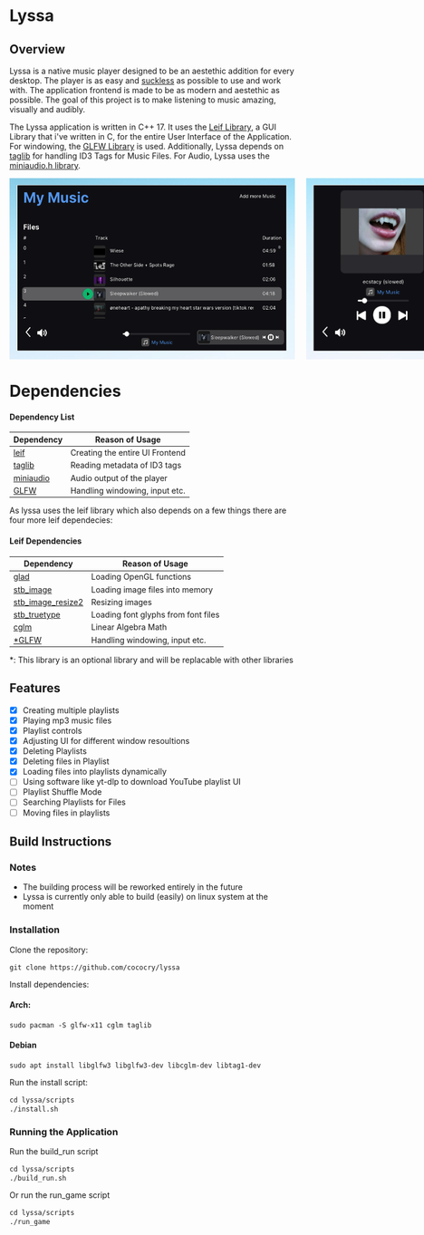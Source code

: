 # Lyssa

## Overview
Lyssa is a native music player designed to be an aestethic addition for every desktop. 
The player is as easy and [suckless](https://suckless.org/philosophy) as possible to use and work with. The application frontend 
is made to be as modern and aestethic as possible. The goal of this project is to make listening to 
music amazing, visually and audibly. 

The Lyssa application is written in C++ 17. It uses the [Leif Library](https://github.com/cococry/leif), a GUI Library that i've
written in C, for the entire User Interface of the Application. For windowing, the [GLFW Library](https://github.com/glfw/glfw) is used. Additionally, Lyssa depends on [taglib](https://github.com/taglib/taglib) for handling 
ID3 Tags for Music Files. For Audio, Lyssa uses the [miniaudio.h library](https://github.com/mackron/miniaudio).

<div style="display: flex;">
    <img src="https://github.com/cococry/lyssa/blob/main/branding/app-on-playlist.png" alt="On Playlist Tab" style="height: 320px; margin-right: 20px;">
    <img src="https://github.com/cococry/lyssa/blob/main/branding/app-on-track.png" alt="On Track Tab" style="height: 320px;">
</div>

# Dependencies 

#### Dependency List

| Dependency         |  Reason of Usage    |
| ----------------|-------------|
| [leif](https://github.com/cococry/leif) | Creating the entire UI Frontend |
| [taglib](https://github.com/taglib/taglib)| Reading metadata of ID3 tags |
| [miniaudio](https://github.com/mackron/miniaudio) | Audio output of the player | 
| [GLFW](https://github.com/glfw/glfw) | Handling windowing, input etc. | 


As lyssa uses the leif library which also depends on a few things there are four more leif dependecies:
#### Leif Dependencies 

| Dependency         |  Reason of Usage    |
| ----------------|-------------|
| [glad](https://github.com/Dav1dde/glad) | Loading OpenGL functions |
| [stb_image](https://github.com/nothings/stb/blob/master/stb_image.h) | Loading image files into memory |
| [stb_image_resize2](https://github.com/nothings/stb/blob/master/stb_image_resize2.h) | Resizing images |
| [stb_truetype](https://github.com/nothings/stb/blob/master/stb_truetype.h) | Loading font glyphs from font files |
| [cglm](https://github.com/recp/cglm) | Linear Algebra Math | 
| [*GLFW](https://github.com/glfw/glfw) | Handling windowing, input etc. | 

*: This library is an optional library and will be replacable with other libraries


## Features

- [x] Creating multiple playlists
- [x] Playing mp3 music files
- [x] Playlist controls
- [x] Adjusting UI for different window resoultions
- [x] Deleting Playlists
- [x] Deleting files in Playlist
- [x] Loading files into playlists dynamically
- [ ] Using software like yt-dlp to download YouTube playlist UI 
- [ ] Playlist Shuffle Mode
- [ ] Searching Playlists for Files
- [ ] Moving files in playlists

## Build Instructions

### Notes 
- The building process will be reworked entirely in the future
- Lyssa is currently only able to build (easily) on linux system at the moment

### Installation

Clone the repository:
```console
git clone https://github.com/cococry/lyssa
```

Install dependencies: 

#### Arch: 
```console
sudo pacman -S glfw-x11 cglm taglib
```

#### Debian
```console
sudo apt install libglfw3 libglfw3-dev libcglm-dev libtag1-dev
```

Run the install script:
```console
cd lyssa/scripts
./install.sh
```

### Running the Application

Run the build_run script
```console
cd lyssa/scripts
./build_run.sh
```

Or run the run_game script
```console
cd lyssa/scripts
./run_game
```
